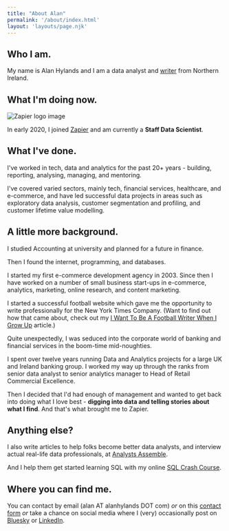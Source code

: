 ```yaml
---
title: "About Alan"
permalink: '/about/index.html'
layout: 'layouts/page.njk'
---
```

## Who I am.

My name is Alan Hylands and I am a data analyst and [writer](/writing/) from Northern Ireland.

## What I'm doing now.

![Zapier logo image](https://images.ctfassets.net/lzny33ho1g45/7sYLMymQDinPKZQS77P4BX/9545150792946dbb3c3d48f0fd18b55a/Zapier_logo.jpg?w=1520&fm=jpg&q=30&fit=thumb&h=760)

In early 2020, I joined [Zapier](https://zapier.com) and am currently a **Staff Data Scientist**.

## What I've done.

I've worked in tech, data and analytics for the past 20+ years - building, reporting, analysing, managing, and mentoring.

I've covered varied sectors, mainly tech, financial services, healthcare, and e-commerce, and have led successful data projects in areas such as exploratory data analysis, customer segmentation and profiling, and customer lifetime value modelling.

## A little more background.

I studied Accounting at university and planned for a future in finance.

Then I found the internet, programming, and databases.

I started my first e-commerce development agency in 2003. Since then I have worked on a number of small business start-ups in e-commerce, analytics, marketing, online research, and content marketing.
   
I started a successful football website which gave me the opportunity to write professionally for the New York Times Company. (Want to find out how that came about, check out my [I Want To Be A Football Writer When I Grow Up](/i-want-to-be-a-football-writer-when-i-grow-up/) article.)

Quite unexpectedly, I was seduced into the corporate world of banking and financial services in the boom-time mid-noughties.

I spent over twelve years running Data and Analytics projects for a large UK and Ireland banking group. I worked my way up through the ranks from senior data analyst to senior analytics manager to Head of Retail Commercial Excellence.

Then I decided that I'd had enough of management and wanted to get back into doing what I love best - **digging into data and telling stories about what I find**. And that's what brought me to Zapier.

## Anything else?

I also write articles to help folks become better data analysts, and interview actual real-life data professionals, at [Analysts Assemble](https://analystsassemble.com).

And I help them get started learning SQL with my online [SQL Crash Course](https://sqlcrashcourse.com). 

## Where you can find me.

You can contact by email (alan AT alanhylands DOT com) _or_ on this [contact form](/contact/) _or_ take a chance on social media where I (very) occasionally post on [Bluesky](https://bsky.app/profile/alanhylands.com) or [LinkedIn](https://linkedin.com/in/alanhylands).    